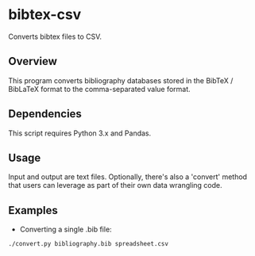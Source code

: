 bibtex-csv
==========

Converts bibtex files to CSV.

Overview
--------

This program converts bibliography databases stored in the BibTeX / BibLaTeX format to the comma-separated value format.

Dependencies
------------

This script requires Python 3.x and Pandas.

Usage
-----

Input and output are text files.  Optionally, there's also a 'convert' method that users can leverage as part of their own data wrangling code.

Examples
--------

* Converting a single .bib file:

```sh
./convert.py bibliography.bib spreadsheet.csv
```
